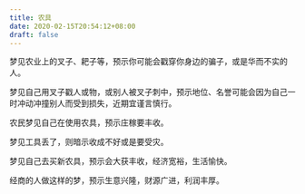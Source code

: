 ```yaml
---
title: 农具
date: 2020-02-15T20:54:12+08:00
draft: false
---
```


梦见农业上的叉子、耙子等，预示你可能会戳穿你身边的骗子，或是华而不实的人。

梦见自己用叉子戳人或物，或别人被叉子刺中，预示地位、名誉可能会因为自己一时冲动冲撞别人而受到损失，近期宜谨言慎行。

农民梦见自己在使用农具，预示庄稼要丰收。

梦见工具丢了，则暗示收成不好或是要受灾。

梦见自己去买新农具，预示会大获丰收，经济宽裕，生活愉快。

经商的人做这样的梦，预示生意兴隆，财源广进，利润丰厚。

